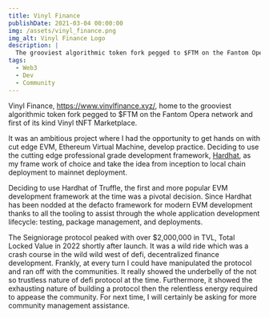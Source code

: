 ```yaml
---
title: Vinyl Finance
publishDate: 2021-03-04 00:00:00
img: /assets/vinyl_finance.png
img_alt: Vinyl Finance Logo
description: |
  The grooviest algorithmic token fork pegged to $FTM on the Fantom Opera network and first of its kind Vinyl tNFT Marketplace
tags:
  - Web3
  - Dev
  - Community
---
```


Vinyl Finance, https://www.vinylfinance.xyz/, home to the grooviest algorithmic token fork pegged to $FTM on the Fantom Opera network and first of its kind Vinyl tNFT Marketplace.

It was an ambitious project where I had the opportunity to get hands on with cut edge EVM, Ethereum Virtual Machine, develop practice. Deciding to use the cutting edge professional grade development framework, [Hardhat](https://hardhat.org/), as my frame work of choice and take the idea from inception to local chain deployment to mainnet deployment.

Deciding to use Hardhat of Truffle, the first and more popular EVM development framework at the time was a pivotal decision. Since Hardhat has been nodded at the defacto framework for modern EVM development thanks to all the tooling to assist through the whole application development lifecycle: testing, package management, and deployments.

The Seigniorage protocol peaked with over $2,000,000 in TVL, Total Locked Value in 2022 shortly after launch. It was a wild ride which was a crash course in the wild wild west of defi, decentralized finance development. Frankly, at every turn I could have manipulated the protocol and ran off with the communities. It really showed the underbelly of the not so trustless nature of defi protocol at the time. Furthermore, it showed the exhausting nature of building a protocol then the relentless energy required to appease the community. For next time, I will certainly be asking for more community management assistance.
